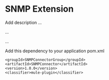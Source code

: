 # SNMP Extension

Add description ...


...


...


Add this dependency to your application pom.xml

```
<groupId>SNMPConnectorGroup</groupId>
<artifactId>SNMPConnector</artifactId>
<version>1.0.0</version>
<classifier>mule-plugin</classifier>
```
